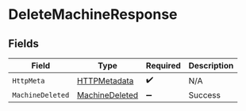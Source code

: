 # DeleteMachineResponse


## Fields

| Field                                                       | Type                                                        | Required                                                    | Description                                                 |
| ----------------------------------------------------------- | ----------------------------------------------------------- | ----------------------------------------------------------- | ----------------------------------------------------------- |
| `HttpMeta`                                                  | [HTTPMetadata](../../Models/Components/HTTPMetadata.md)     | :heavy_check_mark:                                          | N/A                                                         |
| `MachineDeleted`                                            | [MachineDeleted](../../Models/Components/MachineDeleted.md) | :heavy_minus_sign:                                          | Success                                                     |